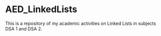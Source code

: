 # AED_LinkedLists
This is a repository of my academic activities on Linked Lists in subjects DSA 1 and DSA 2.
